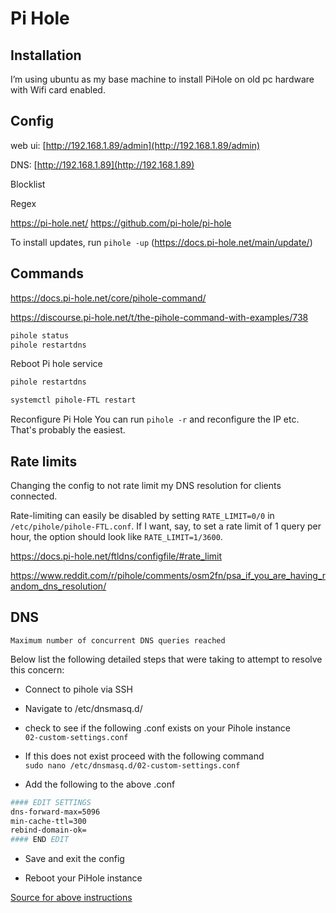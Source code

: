 # Pi Hole

## Installation

I’m using ubuntu as my base machine to install PiHole on old pc hardware with Wifi card enabled.

## Config

web ui: [http://192.168.1.89/admin](http://192.168.1.89/admin)

DNS: [http://192.168.1.89](http://192.168.1.89)

Blocklist

Regex

https://pi-hole.net/
https://github.com/pi-hole/pi-hole

To install updates, run `pihole -up`
(https://docs.pi-hole.net/main/update/)


## Commands

https://docs.pi-hole.net/core/pihole-command/

https://discourse.pi-hole.net/t/the-pihole-command-with-examples/738

```sh
pihole status
pihole restartdns
```

Reboot Pi hole service

```sh
pihole restartdns

systemctl pihole-FTL restart
```



Reconfigure Pi Hole
You can run `pihole -r` and reconfigure the IP etc. That's probably the easiest.


## Rate limits

Changing the config to not rate limit my DNS resolution for clients connected.

Rate-limiting can easily be disabled by setting `RATE_LIMIT=0/0` in `/etc/pihole/pihole-FTL.conf`. If I want, say, to set a rate limit of 1 query per hour, the option should look like `RATE_LIMIT=1/3600`.

https://docs.pi-hole.net/ftldns/configfile/#rate_limit

https://www.reddit.com/r/pihole/comments/osm2fn/psa_if_you_are_having_random_dns_resolution/


## DNS 

`Maximum number of concurrent DNS queries reached`

Below list the following detailed steps that were taking to attempt to resolve this concern:

- Connect to pihole via SSH
    
- Navigate to /etc/dnsmasq.d/
    
- check to see if the following .conf exists on your Pihole instance  
    `02-custom-settings.conf`
    
- If this does not exist proceed with the following command  
    `sudo nano /etc/dnsmasq.d/02-custom-settings.conf`
    
- Add the following to the above .conf
    

```apache
#### EDIT SETTINGS
dns-forward-max=5096
min-cache-ttl=300
rebind-domain-ok=
#### END EDIT
```

- Save and exit the config
    
- Reboot your PiHole instance

[Source for above instructions](https://discourse.pi-hole.net/t/resolved-maximum-number-of-concurrent-dns-queries-reached/60970/2) 

